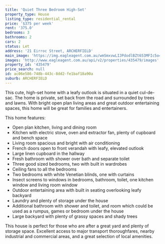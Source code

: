 ```yaml
---
title: 'Quiet Three Bedroom High-Set'
property_type: House
listing_type: residential_rental
price: '$375 per week'
rent: '375.0'
bedrooms: 3
bathrooms: 2
cars: 2
status: Let
address: '21 Eirroc Street, ARCHERFIELD'
main_image: 'https://img.eagleagent.com.au/wmSmxvwLIJPdodlBZt653MFIc5o=/1280x854/smart/https://s3-us-west-2.amazonaws.com/eagleagent-orig/images/6824777/421426818-image-M.jpg'
images: 'http://www.eagleagent.com.au/api/v2/properties/435479/images'
property_id: '435479'
price_search: null
id: ac06e586-748b-443c-8dd2-fe1baf18a90a
suburb: ARCHERFIELD
---
```

This cute, high-set home with a leafy outlook is situated in a quiet cul-de-sac. The home is private, set back from the road and surrounded by trees and lawns. With bright open plan living areas and great outdoor entertaining spaces, this home will be great for families and entertainers.

This home features:

*  Open plan kitchen, living and dining room
*  Kitchen with electric stove, oven and extractor fan, plenty of cupboard and bench space
*  Living room spacious and bright with air conditioning
*  French doors open to front verandah with leafy, elevated outlook
*  Large linen cupboard in the hallway
*  Fresh bathroom with shower over bath and separate toilet
*  Three good sized bedrooms, two with built in wardrobes
*  Ceiling fans to all the bedrooms
*  Two bedrooms with white Venetian blinds, one with curtains
*  Insect screens to windows in bedrooms, bathroom, toilet, one kitchen window and living room window
*  Outdoor entertaining area with built in seating overlooking leafy backyard
*  Laundry and plenty of storage under the house
*  Additional bathroom with shower and toilet, and room which could be used as a rumpus, games or bedroom under the house
*  Large backyard with plenty of grassy spaces and shady trees

This house is perfect for those who are after a great yard and plenty of storage space. Excellent access to major transport thoroughfares, nearby industrial and commercial areas, and a great selection of local amenities.